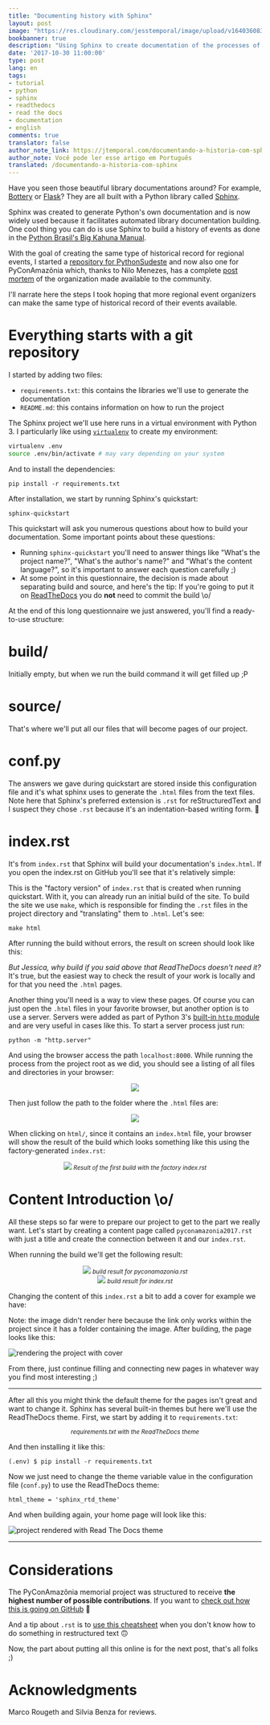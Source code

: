 ```yaml
---
title: "Documenting history with Sphinx"
layout: post
image: "https://res.cloudinary.com/jesstemporal/image/upload/v1640360836/covers/tutorial_gfgm5n.png"
bookbanner: true
description: "Using Sphinx to create documentation of the processes of organizing a community event"
date: '2017-10-30 11:00:00'
type: post
lang: en
tags:
- tutorial
- python
- sphinx
- readthedocs
- read the docs
- documentation 
- english
comments: true
translator: false
author_note_link: https://jtemporal.com/documentando-a-historia-com-sphinx/
author_note: Você pode ler esse artigo em Português
translated: /documentando-a-historia-com-sphinx
---
```


Have you seen those beautiful library documentations around? For example, [Bottery](https://docs.bottery.io/en/latest/) or [Flask](http://flask.pocoo.org/docs/0.12/)? They are all built with a Python library called [Sphinx](http://www.sphinx-doc.org/en/stable/#).

Sphinx was created to generate Python's own documentation and is now widely used because it facilitates automated library documentation building. One cool thing you can do is use Sphinx to build a history of events as done in the [Python Brasil's Big Kahuna Manual](http://manual-do-big-kahuna.readthedocs.io/en/latest/).

With the goal of creating the same type of historical record for regional events, I started a [repository for PythonSudeste](https://github.com/pythonsudeste/pythonsudeste_documentacao) and now also one for PyConAmazônia which, thanks to Nilo Menezes, has a complete [post mortem](https://www.dropbox.com/s/tr83g5j5amdkyxt/Pycon%20Amaz%C3%B4nia%202017%20-%20Memorial%20da%20Organiza%C3%A7%C3%A3o%20do%20Evento.pdf?dl=0) of the organization made available to the community.

I'll narrate here the steps I took hoping that more regional event organizers can make the same type of historical record of their events available.

# Everything starts with a git repository

I started by adding two files:

- `requirements.txt`: this contains the libraries we'll use to generate the documentation
- `README.md`: this contains information on how to run the project

<script src="https://gist.github.com/jtemporal/7e6a99f4245407367dc07740b04f925e.js"></script>

The Sphinx project we'll use here runs in a virtual environment with Python 3. I particularly like using [`virtualenv`](https://virtualenv.pypa.io/en/stable/) to create my environment:

```bash
virtualenv .env
source .env/bin/activate # may vary depending on your system
```

And to install the dependencies:

```console
pip install -r requirements.txt
```

After installation, we start by running Sphinx's quickstart:

```
sphinx-quickstart
```

This quickstart will ask you numerous questions about how to build your documentation. Some important points about these questions:

- Running `sphinx-quickstart` you'll need to answer things like "What's the project name?", "What's the author's name?" and "What's the content language?", so it's important to answer each question carefully ;)
- At some point in this questionnaire, the decision is made about separating build and source, and here's the tip: If you're going to put it on [ReadTheDocs](https://readthedocs.org/) you do **not** need to commit the build \o/

At the end of this long questionnaire we just answered, you'll find a ready-to-use structure:

<script src="https://gist.github.com/jtemporal/e4ef18051ec0d627678ad658826dc362.js"></script>

# build/

Initially empty, but when we run the build command it will get filled up ;P

# source/

That's where we'll put all our files that will become pages of our project.

# conf.py

The answers we gave during quickstart are stored inside this configuration file and it's what sphinx uses to generate the `.html` files from the text files. Note here that Sphinx's preferred extension is `.rst` for reStructuredText and I suspect they chose `.rst` because it's an indentation-based writing form. 👀

# index.rst

It's from `index.rst` that Sphinx will build your documentation's `index.html`. If you open the index.rst on GitHub you'll see that it's relatively simple:

<script src="https://gist.github.com/jtemporal/39028b49f8c0b851b4bfccf2b4a149fc.js"></script>

This is the "factory version" of `index.rst` that is created when running quickstart. With it, you can already run an initial build of the site. To build the site we use `make`, which is responsible for finding the `.rst` files in the project directory and "translating" them to `.html`. Let's see:

```
make html
```

After running the build without errors, the result on screen should look like this:

<script src="https://gist.github.com/jtemporal/123389890312d764ec16bcea64e06178.js"></script>

*But Jessica, why build if you said above that ReadTheDocs doesn't need it?* It's true, but the easiest way to check the result of your work is locally and for that you need the `.html` pages.

Another thing you'll need is a way to view these pages. Of course you can just open the `.html` files in your favorite browser, but another option is to use a server. Servers were added as part of Python 3's [built-in `http` module](https://docs.python.org/3/library/http.server.html#module-http.server) and are very useful in cases like this. To start a server process just run:

```
python -m "http.server"
```

And using the browser access the path `localhost:8000`. While running the process from the project root as we did, you should see a listing of all files and directories in your browser:

<center>
<img src="https://i.imgur.com/cLzKN77.png" style="max-width: 60%;">
</center>

Then just follow the path to the folder where the `.html` files are:

<center>
<img src="https://i.imgur.com/1XNPT8Q.png" style="max-width: 60%;">
</center>

When clicking on `html/`, since it contains an `index.html` file, your browser will show the result of the build which looks something like this using the factory-generated `index.rst`:


<center>
<img src="https://i.imgur.com/X0VyLbU.png">
<small>
<i>Result of the first build with the factory index.rst</i>
</small>
</center>

# Content Introduction \o/

All these steps so far were to prepare our project to get to the part we really want. Let's start by creating a content page called `pyconamazonia2017.rst` with just a title and create the connection between it and our `index.rst`.

<center>
<script src="https://gist.github.com/jtemporal/8d6a0aea5efe3dd251e4787b876863df.js"></script>
</center>

<center>
<script src="https://gist.github.com/jtemporal/b604f5ea85b0240cf2466a91b3726e23.js"></script>
</center>

When running the build we'll get the following result:

<center>
<img src="https://i.imgur.com/nA3IG1u.png">
<small>
<i>build result for pyconamazonia.rst</i>
</small>
</center>

<center>
<img src="https://i.imgur.com/7ReRbwJ.png">
<small>
<i>build result for index.rst</i>
</small>
</center>

Changing the content of this `index.rst` a bit to add a cover for example we have:

<center>
<script src="https://gist.github.com/jtemporal/5d026f71e9bad58e1ce064551cf49615.js"></script>
</center>

Note: the image didn't render here because the link only works within the project since it has a folder containing the image. After building, the page looks like this:

![rendering the project with cover](https://i.imgur.com/skq9ygN.png)

From there, just continue filling and connecting new pages in whatever way you find most interesting ;)

---

After all this you might think the default theme for the pages isn't great and want to change it. Sphinx has several built-in themes but here we'll use the ReadTheDocs theme. First, we start by adding it to `requirements.txt`:

<center>
<script src="https://gist.github.com/jtemporal/32648f3777c33ff2feb8961c49be9173.js"></script>
<small>
<i>requirements.txt with the ReadTheDocs theme</i>
</small>
</center>

And then installing it like this:

```console
(.env) $ pip install -r requirements.txt
```

Now we just need to change the theme variable value in the configuration file (`conf.py`) to use the ReadTheDocs theme:

```console
html_theme = 'sphinx_rtd_theme'
```

And when building again, your home page will look like this:

![project rendered with Read The Docs theme](https://i.imgur.com/fVXB8YJ.png)

---
# Considerations

The PyConAmazônia memorial project was structured to receive **the highest number of possible contributions**. If you want to [check out how this is going on GitHub](https://github.com/pythonbrasil/pycon-amazonia-memorial) 🎉

And a tip about `.rst` is to [use this cheatsheet](https://github.com/ralsina/rst-cheatsheet/blob/master/rst-cheatsheet.rst) when you don't know how to do something in restructured text 🙃

Now, the part about putting all this online is for the next post, that's all folks ;)

# Acknowledgments

Marco Rougeth and Silvia Benza for reviews.
